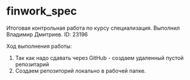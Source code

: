 # finwork_spec
Итоговая контрольная работа по курсу специализация. Выполнил Владимир Дмитриев. ID: 23196

Ход выполнения работы:

1. Так как надо сдавать через GitHub - создаем удаленный пустой репозитарий
2. Создаем репозиторий локально в рабочей папке.

